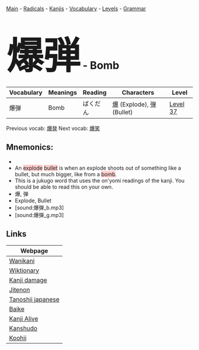 <style> bigfont {font-size: 100px}</style>
[Main](../README.md) -
[Radicals](../radicals.md) -
[Kanjis](../kanjis.md) -
[Vocabulary](../vocabulary.md) -
[Levels](../levels.md) -
[Grammar](../grammar.md)
# <bigfont> 爆弾</bigfont> - Bomb 

| Vocabulary | Meanings | Reading | Characters | Level |
| --- | --- | --- | --- | --- |
| 爆弾 | Bomb | ばくだん |  [爆](../kanjis/爆.md) (Explode), [弾](../kanjis/弾.md) (Bullet) | [Level 37](../levels/wk_level37.md) |

Previous vocab: [爆発](爆発.md) Next vocab: [爆笑](爆笑.md) 

## Mnemonics:

* 
* An <span style="background-color:#ffcccb"> explode</span> <span style="background-color:#ffcccb"> bullet</span> is when an explode shoots out of something like a bullet, but much bigger, like from a <span style="background-color:#ffcccb"> bomb</span>.
* This is a jukugo word that uses the on'yomi readings of the kanji. You should be able to read this on your own.
* 爆, 弾
* Explode, Bullet
* [sound:爆弾_b.mp3]
* [sound:爆弾_g.mp3]


## Links 

| Webpage |
| --- |
| [Wanikani          ](https://www.wanikani.com/kanji/爆弾) |
| [Wiktionary        ](https://en.wiktionary.org/wiki/爆弾) |
| [Kanji damage      ](http://www.kanjidamage.com/kanji/search?utf8=✓&q=爆弾) |
| [Jitenon           ](https://jitenon.com/kanji/爆弾) |
| [Tanoshii japanese ](https://www.tanoshiijapanese.com/dictionary/kanji.cfm?k=爆弾) |
| [Baike             ](https://baike.baidu.com/item/爆弾) |
| [Kanji Alive       ](https://app.kanjialive.com/爆弾) |
| [Kanshudo          ](https://www.kanshudo.com/searchmn?q=爆弾) |
| [Koohii            ](https://kanji.koohii.com/study/kanji/爆弾) |

